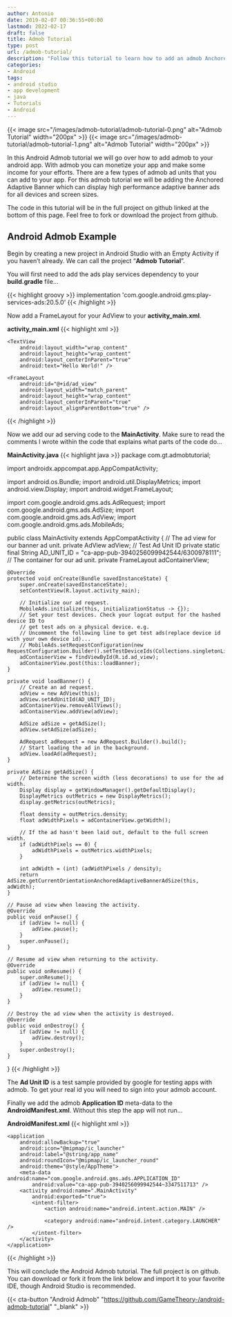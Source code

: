 ```yaml
---
author: Antonio
date: 2019-02-07 00:36:55+00:00
lastmod: 2022-02-17
draft: false
title: Admob Tutorial
type: post
url: /admob-tutorial/
description: "Follow this tutorial to learn how to add an admob Anchored Adaptive Banner to your Android app. By adding admob you can monetize your app to generate some income."
categories:
- Android
tags:
- android studio
- app development
- java
- Tutorials
- Android
---
```


{{< image src="/images/admob-tutorial/admob-tutorial-0.png" alt="Admob Tutorial" width="200px" >}}
{{< image src="/images/admob-tutorial/admob-tutorial-1.png" alt="Admob Tutorial" width="200px" >}}

In this Android Admob tutorial we will go over how to add admob to your android app. With admob you can monetize your app and make some income for your efforts. There are a few types of admob ad units that you can add to your app. For this admob tutorial we will be adding the Anchored Adaptive Banner which can display high performance adaptive banner ads for all devices and screen sizes.

<!--more-->

The code in this tutorial will be in the full project on github linked at the bottom of this page. Feel free to fork or download the project from github.

## **Android Admob Example**

Begin by creating a new project in Android Studio with an Empty Activity if you haven’t already. We can call the project “**Admob Tutorial**”.

You will first need to add the ads play services dependency to your **build.gradle** file…

{{< highlight groovy >}}
implementation 'com.google.android.gms:play-services-ads:20.5.0'
{{< /highlight >}}

Now add a FrameLayout for your AdView to your **activity_main.xml**.

<!--adsense-->

**activity_main.xml**
{{< highlight xml >}}
<?xml version="1.0" encoding="utf-8"?>
<RelativeLayout xmlns:android="http://schemas.android.com/apk/res/android"
    xmlns:tools="http://schemas.android.com/tools"
    android:layout_width="match_parent"
    android:layout_height="match_parent"
    tools:context=".MainActivity">

    <TextView
        android:layout_width="wrap_content"
        android:layout_height="wrap_content"
        android:layout_centerInParent="true"
        android:text="Hello World!" />

    <FrameLayout
        android:id="@+id/ad_view"
        android:layout_width="match_parent"
        android:layout_height="wrap_content"
        android:layout_centerInParent="true"
        android:layout_alignParentBottom="true" />
</RelativeLayout>
{{< /highlight >}}

Now we add our ad serving code to the **MainActivity**. Make sure to read the comments I wrote within the code that explains what parts of the code do…

**MainActivity.java**
{{< highlight java >}}
package com.gt.admobtutorial;

import androidx.appcompat.app.AppCompatActivity;

import android.os.Bundle;
import android.util.DisplayMetrics;
import android.view.Display;
import android.widget.FrameLayout;

import com.google.android.gms.ads.AdRequest;
import com.google.android.gms.ads.AdSize;
import com.google.android.gms.ads.AdView;
import com.google.android.gms.ads.MobileAds;

public class MainActivity extends AppCompatActivity {
    // The ad view for our banner ad unit.
    private AdView adView;
    // Test Ad Unit ID
    private static final String AD_UNIT_ID = "ca-app-pub-3940256099942544/6300978111";
    // The container for our ad unit.
    private FrameLayout adContainerView;

    @Override
    protected void onCreate(Bundle savedInstanceState) {
        super.onCreate(savedInstanceState);
        setContentView(R.layout.activity_main);

        // Initialize our ad request.
        MobileAds.initialize(this, initializationStatus -> {});
        // Set your test devices. Check your logcat output for the hashed device ID to
        // get test ads on a physical device. e.g.
        // Uncomment the following line to get test ads(replace device id with your own device id)...
        // MobileAds.setRequestConfiguration(new RequestConfiguration.Builder().setTestDeviceIds(Collections.singletonList("102C2C747D96B6BBFC45B9E7D9238BE9")).build());
        adContainerView = findViewById(R.id.ad_view);
        adContainerView.post(this::loadBanner);
    }

    private void loadBanner() {
        // Create an ad request.
        adView = new AdView(this);
        adView.setAdUnitId(AD_UNIT_ID);
        adContainerView.removeAllViews();
        adContainerView.addView(adView);

        AdSize adSize = getAdSize();
        adView.setAdSize(adSize);

        AdRequest adRequest = new AdRequest.Builder().build();
        // Start loading the ad in the background.
        adView.loadAd(adRequest);
    }

    private AdSize getAdSize() {
        // Determine the screen width (less decorations) to use for the ad width.
        Display display = getWindowManager().getDefaultDisplay();
        DisplayMetrics outMetrics = new DisplayMetrics();
        display.getMetrics(outMetrics);

        float density = outMetrics.density;
        float adWidthPixels = adContainerView.getWidth();

        // If the ad hasn't been laid out, default to the full screen width.
        if (adWidthPixels == 0) {
            adWidthPixels = outMetrics.widthPixels;
        }

        int adWidth = (int) (adWidthPixels / density);
        return AdSize.getCurrentOrientationAnchoredAdaptiveBannerAdSize(this, adWidth);
    }

    // Pause ad view when leaving the activity.
    @Override
    public void onPause() {
        if (adView != null) {
            adView.pause();
        }
        super.onPause();
    }

    // Resume ad view when returning to the activity.
    @Override
    public void onResume() {
        super.onResume();
        if (adView != null) {
            adView.resume();
        }
    }

    // Destroy the ad view when the activity is destroyed.
    @Override
    public void onDestroy() {
        if (adView != null) {
            adView.destroy();
        }
        super.onDestroy();
    }

}
{{< /highlight >}}

The **Ad Unit ID** is a test sample provided by google for testing apps with admob. To get your real id you will need to sign into your admob account.

Finally we add the admob **Application ID** meta-data to the **AndroidManifest.xml**. Without this step the app will not run…

**AndroidManifest.xml**
{{< highlight xml >}}
<?xml version="1.0" encoding="utf-8"?>
<manifest xmlns:android="http://schemas.android.com/apk/res/android"
    package="com.gt.admobtutorial">

    <application
        android:allowBackup="true"
        android:icon="@mipmap/ic_launcher"
        android:label="@string/app_name"
        android:roundIcon="@mipmap/ic_launcher_round"
        android:theme="@style/AppTheme">
        <meta-data android:name="com.google.android.gms.ads.APPLICATION_ID"
            android:value="ca-app-pub-3940256099942544~3347511713" />
        <activity android:name=".MainActivity"
            android:exported="true">
            <intent-filter>
                <action android:name="android.intent.action.MAIN" />

                <category android:name="android.intent.category.LAUNCHER" />
            </intent-filter>
        </activity>
    </application>

</manifest>
{{< /highlight >}}

This will conclude the Android Admob tutorial. The full project is on github. You can download or fork it from the link below and import it to your favorite IDE, though Android Studio is recommended.

{{< cta-button "Android Admob" "https://github.com/GameTheory-/android-admob-tutorial" "_blank" >}}
